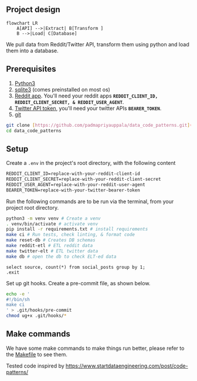 ## Project design

```mermaid
flowchart LR
    A[API] -->|Extract| B[Transform ]
    B -->|Load| C[Database]
```

We pull data from Reddit/Twitter API, transform them using python and load them into a database.

## Prerequisites

1. [Python3](https://www.python.org/downloads/)
2. [sqlite3](https://www.sqlite.org/download.html) (comes preinstalled on most os)
3. [Reddit app](https://www.geeksforgeeks.org/how-to-get-client_id-and-client_secret-for-python-reddit-api-registration/). You'll need your reddit apps **`REDDIT_CLIENT_ID, REDDIT_CLIENT_SECRET, & REDDIT_USER_AGENT`**.
4. [Twitter API token](https://developer.twitter.com/en/docs/twitter-api/getting-started/getting-access-to-the-twitter-api), you'll need your twitter APIs **`BEARER_TOKEN`**.
5. [git](https://git-scm.com/book/en/v2/Getting-Started-Installing-Git)

```bash
git clone [https://github.com/padmapriyauppala/data_code_patterns.git](https://github.com/PadmaPriyaUppala/data_code_patterns.git)
cd data_code_patterns
```

## Setup

Create a `.env` in the project's root directory, with the following content
```txt
REDDIT_CLIENT_ID=replace-with-your-reddit-client-id
REDDIT_CLIENT_SECRET=replace-with-your-reddit-client-secret
REDDIT_USER_AGENT=replace-with-your-reddit-user-agent
BEARER_TOKEN=replace-with-your-twitter-bearer-token
```

Run the following commands are to be run via the terminal, from your project root directory.

```bash
python3 -m venv venv # Create a venv
. venv/bin/activate # activate venv
pip install -r requirements.txt # install requirements
make ci # Run tests, check linting, & format code
make reset-db # Creates DB schemas
make reddit-etl # ETL reddit data
make twitter-elt # ETL twitter data
make db # open the db to check ELT-ed data 
```

```sqlite
select source, count(*) from social_posts group by 1;
.exit
```

Set up git hooks. Create a pre-commit file, as shown below.

```bash
echo -e '
#!/bin/sh
make ci
' > .git/hooks/pre-commit
chmod ug+x .git/hooks/*
```

## Make commands

We have some make commands to make things run better, please refer to the [Makefile](./Makefile) to see them.

Tested code inspired by https://www.startdataengineering.com/post/code-patterns/
